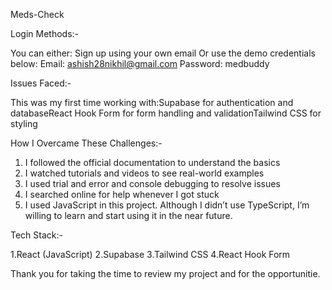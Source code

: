 Meds-Check

Login Methods:-

  You can either: Sign up using your own email
  Or use the demo credentials below:
  Email: ashish28nikhil@gmail.com
  Password: medbuddy

Issues Faced:-

 This was my first time working with:Supabase for authentication and databaseReact Hook Form for form handling and validationTailwind CSS for styling

How I Overcame These Challenges:-

  1. I followed the official documentation to understand the basics
  2. I watched tutorials and videos to see real-world examples
  3. I used trial and error and console debugging to resolve issues
  4. I searched online for help whenever I got stuck
  5. I used JavaScript in this project. Although I didn’t use TypeScript, I’m willing to learn and start using it in the near future.

Tech Stack:-

  1.React (JavaScript)
  2.Supabase
  3.Tailwind CSS
  4.React Hook Form
  
Thank you for taking the time to review my project and for the opportunitie.
